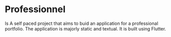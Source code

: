 # Professionnel

Is A self paced project that aims to buid an application for a professional portfolio. The application is majorly static and textual.
It is built using Flutter.
